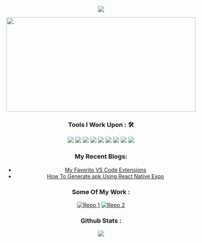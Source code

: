 
<p align="center">
<img align="center"  src="https://user-images.githubusercontent.com/51131670/101205920-5986d380-3694-11eb-8a81-b34ffbed5189.png" >
</p>

<p align="center">
<img style="align-self:center"  height="250" width="500" src="https://tenor.com/view/aggretsuko-tadano-keyboard-coding-retsuko-gif-18852575.gif"/>
</p>

<div align="center">
  <h3>Tools I Work Upon : 🛠</h3>
  <img src="https://img.shields.io/badge/javascript%20-%23323330.svg?&style=for-the-badge&logo=javascript&logoColor=%23F7DF1E">   <img src="https://img.shields.io/badge/html5%20-%23E34F26.svg?&style=for-the-badge&logo=html5&logoColor=white">   <img src="https://img.shields.io/badge/css3%20-%231572B6.svg?&style=for-the-badge&logo=css3&logoColor=white">    <img src="https://img.shields.io/badge/bootstrap%20-%23563D7C.svg?&style=for-the-badge&logo=bootstrap&logoColor=white"> 
  <img src="https://img.shields.io/badge/react%20-%23563D7C.svg?&style=for-the-badge&logo=react&logoColor=white"> <img src="https://img.shields.io/badge/-mongodb-green?style=for-the-badge&logo=mongodb&logoColor=white"> <img src="https://img.shields.io/badge/-node-3C873A?style=for-the-badge&logo=node.js&logoColor=white">
  <img src="https://img.shields.io/badge/git%20-%23F05033.svg?&style=for-the-badge&logo=git&logoColor=white"/>   <img src="http://img.shields.io/badge/-VS%20Code-000000?style=for-the-badge&logo=Visual-studio-code&logoColor=blue">
</div>

<div align="center">

### My Recent Blogs:
<!-- BLOG-POST-LIST:START -->
- [My Favorite VS Code Extensions](https://dev.to/chinmaymhatre/my-favorite-vs-code-extensions-3j3)
- [How To Generate apk Using React Native Expo](https://dev.to/chinmaymhatre/how-to-generate-apk-using-react-native-expo-kae)
<!-- BLOG-POST-LIST:END -->

</div>

<div align="center">

### Some Of My Work : 
<a href="https://github.com/ChinmayMhatre/Guitarly">![Repo 1](https://github-readme-stats.vercel.app/api/pin/?username=ChinmayMhatre&repo=Guitarly&show_icons=true&theme=radical&title_color=00BFFF&text_color=fff&icon_color=00BFFF)</a>
<a href="https://github.com/ChinmayMhatre/LCO-Basketball-Tournament">![Repo 2](https://github-readme-stats.vercel.app/api/pin/?username=ChinmayMhatre&repo=LCO-Basketball-Tournament&show_icons=true&theme=radical&title_color=00BFFF&text_color=fff&icon_color=00BFFF)</a>

</div>

<div align="center">

### Github Stats : 
<img src="https://github-readme-stats.vercel.app/api?username=ChinmayMhatre&show_icons=true&theme=radical&title_color=00BFFFtext_color=fff&icon_color=00BFFF"> 

<!-- [![Chinmay's github activity graph](https://activity-graph.herokuapp.com/graph?username=ChinmayMhatre&theme=react-dark)](https://github.com/ashutosh00710/github-readme-activity-graph) -->

</div>
